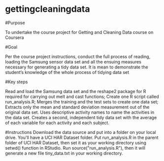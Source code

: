 gettingcleaningdata
===================

#Purpose

To undertake the course project for Getting and Cleaning Data course on Coursera

#Goal

Per the course project instructions, conduct the full process of reading, loading the Samsung sensor data set and all the ensuing measures necessary for generating a tidy data set. It is mean to demonstrate the student’s knowledge of the whole process of tidying data set

#Key steps

Read and load the Samsung data set and the reshape2 package for R required for carrying out melt and cast functions;
Create one R script called run_analysis.R;
Merges the training and the test sets to create one data set;
Extracts only the mean and standard deviation measurement out of the original data set. 
Uses descriptive activity names to name the activities in the data set.
Creates a second, independent tidy data set with the average of each variable for each activity and each subject. 

#Instructions
Download the data source and put into a folder on your local drive. You'll have a UCI HAR Dataset folder.
Put run_analysis.R in the parent folder of UCI HAR Dataset, then set it as your working directory using setwd() function in RStudio.
Run source("run_analysis.R"), then it will generate a new file tiny_data.txt in your working directory.
